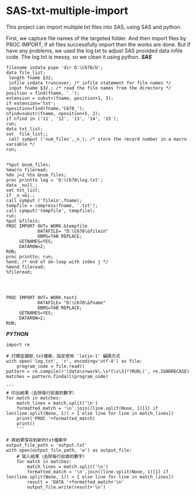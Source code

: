 # SAS-txt-multiple-import
This project can import multiple txt files into SAS, using SAS and python.

First, we capture file names of the targeted folder.
And then import files by PROC IMPORT, if all files successfully import then the works are done.
But if have any problems, we used the log.txt to adjust SAS provided data infile code.
The log.txt is messy, so we clean it using python.
***SAS***
```
filename indata pipe 'dir D:\C678/b';
data file_list;
 length fname $32;
 infile indata truncover; /* infile statement for file names */
 input fname $32.; /* read the file names from the directory */
position = find(fname, '.');
extension = substr(fname, position+1, 3);
if extension='txt';
nposition=find(fname,'C678_');
nfind=substr(fname, nposition+5, 2);
if nfind in ('11', '12', '13', '14', '15');
run; 
data txt_list;
set  file_list;;
 call symput ('num_files',_n_); /* store the record number in a macro variable */
run;


*%put &num_files;
%macro fileread;
%do j=1 %to &num_files;
proc printto log = 'D:\C678\log.txt';
data _null_;
set txt_list;
if _n_=&j.;
call symput ('filein',fname);
tempfile = compress(fname, '.txt');
call symput('tempfile', tempfile);
run;
%put &filein;
PROC IMPORT OUT= WORK.&tempfile
            DATAFILE= "D:\C678\&filein" 
            DBMS=TAB REPLACE;
     GETNAMES=YES;
     DATAROW=2; 
RUN;
proc printto; run;
%end; /* end of do-loop with index j */
%mend fileread;
%fileread; 




PROC IMPORT OUT= WORK.test1
            DATAFILE= "D:\C678\&fname" 
            DBMS=TAB REPLACE;
     GETNAMES=YES;
     DATAROW=2; 
RUN;
```


***PYTHON***
```
import re

# 打開並讀取.txt檔案，指定使用 'latin-1' 編碼方式
with open('log.txt', 'r', encoding='utf-8') as file:
    program_code = file.read()
pattern = re.compile(r'(data\s+work\.\s*[\s\S]*?RUN;)', re.IGNORECASE)
matches = pattern.findall(program_code)

'''
# 印出結果（去除每行前面的數字）
for match in matches:
    match_lines = match.split('\n')
    formatted_match = '\n'.join([line.split(None, 1)[1] if len(line.split(None, 1)) > 1 else line for line in match_lines])
    print('PROC '+formatted_match)
    print()
    '''

# 將結果保存到新的txt檔案中
output_file_path = 'output.txt'
with open(output_file_path, 'w') as output_file:
    # 寫入結果（去除每行前面的數字）
    for match in matches:
        match_lines = match.split('\n')
        formatted_match = '\n'.join([line.split(None, 1)[1] if len(line.split(None, 1)) > 1 else line for line in match_lines])
        result = 'DATA '+formatted_match+'\n'
        output_file.write(result+'\n')
```

